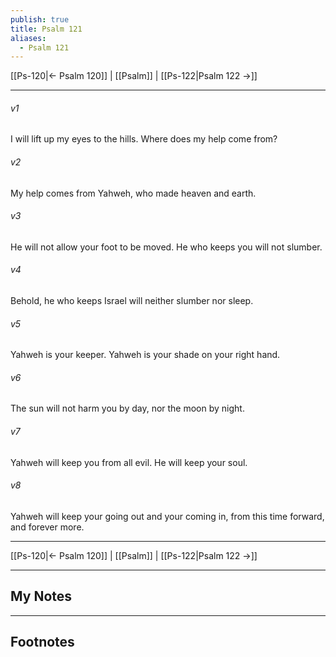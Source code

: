 ```yaml
---
publish: true
title: Psalm 121
aliases:
  - Psalm 121
---
```


[[Ps-120|← Psalm 120]] | [[Psalm]] | [[Ps-122|Psalm 122 →]]
***



###### v1 
I will lift up my eyes to the hills. Where does my help come from? 

###### v2 
My help comes from Yahweh, who made heaven and earth. 

###### v3 
He will not allow your foot to be moved. He who keeps you will not slumber. 

###### v4 
Behold, he who keeps Israel will neither slumber nor sleep. 

###### v5 
Yahweh is your keeper. Yahweh is your shade on your right hand. 

###### v6 
The sun will not harm you by day, nor the moon by night. 

###### v7 
Yahweh will keep you from all evil. He will keep your soul. 

###### v8 
Yahweh will keep your going out and your coming in, from this time forward, and forever more.

***
[[Ps-120|← Psalm 120]] | [[Psalm]] | [[Ps-122|Psalm 122 →]]

---
## My Notes

---
## Footnotes